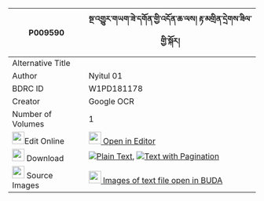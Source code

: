 |P009590|སྔ་འགྱུར་གཡག་ཟེ་དགོན་གྱི་འདོན་ཆ་ལས། རྟ་མགྲིན་དྲེགས་ཟིལ་གྱི་སྐོར། 
| --- | --- 
|Alternative Title |
|Author| Nyitul 01
|BDRC ID | W1PD181178
|Creator | Google OCR
|Number of Volumes| 1
|<img width="25" src="https://img.icons8.com/color/25/000000/edit-property.png">Edit Online| [<img width="25" src="https://avatars.githubusercontent.com/u/45091458?s=200&v=4"> Open in Editor](http://editor.openpecha.org/P009590)
|<img width="25" src="https://img.icons8.com/fluent/48/000000/download-2.png"/>  Download | [![](https://img.icons8.com/color/20/000000/txt.png)Plain Text](https://github.com/Openpecha/P009590/releases/download/v1/nga_gyur_yak_ze_gon_gyi_don_ch_plain_P009590.zip), [![](https://img.icons8.com/color/20/000000/txt.png)Text with Pagination](https://github.com/Openpecha/P009590/releases/download/v1/nga_gyur_yak_ze_gon_gyi_don_ch_pages_P009590.zip)
|<img width="25" src="https://img.icons8.com/plasticine/100/000000/pictures-folder.png"/>  Source Images | [<img width="25" src="https://library.bdrc.io/icons/BUDA-small.svg"> Images of text file open in BUDA](https://library.bdrc.io/show/bdr:W1PD181178)